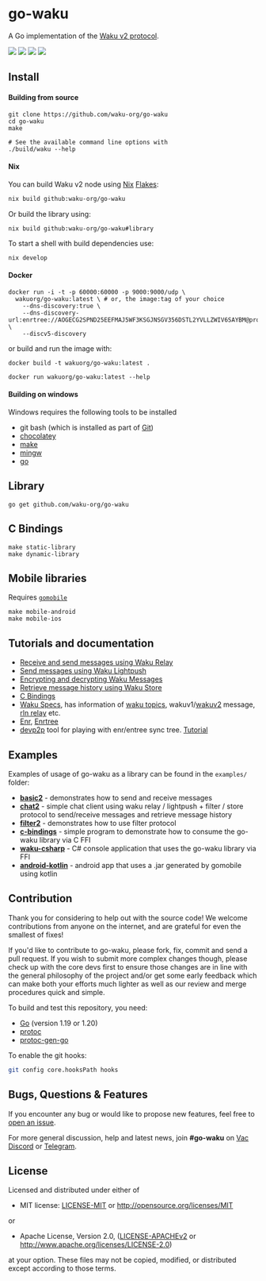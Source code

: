 # go-waku
A Go implementation of the [Waku v2 protocol](https://rfc.vac.dev/spec/10).


<p align="left">
  <a href="https://goreportcard.com/report/github.com/waku-org/go-waku"><img src="https://goreportcard.com/badge/github.com/waku-org/go-waku" /></a>
  <a href="https://godoc.org/github.com/waku-org/go-waku"><img src="http://img.shields.io/badge/godoc-reference-5272B4.svg?style=flat-square" /></a>
  <a href=""><img src="https://img.shields.io/badge/golang-%3E%3D1.19.0-orange.svg?style=flat-square" /></a>
  <a href="https://codeclimate.com/github/waku-org/go-waku/maintainability"><img src="https://api.codeclimate.com/v1/badges/426bdff6a339ff4d536b/maintainability" /></a>
  <br>
</p>

## Install

#### Building from source
```
git clone https://github.com/waku-org/go-waku
cd go-waku
make

# See the available command line options with
./build/waku --help
```
#### Nix
You can build Waku v2 node using [Nix](https://nixos.org/) [Flakes](https://nixos.wiki/wiki/Flakes):
```sh
nix build github:waku-org/go-waku
```
Or build the library using:
```
nix build github:waku-org/go-waku#library
```
To start a shell with build dependencies use:
```
nix develop
```

#### Docker
```
docker run -i -t -p 60000:60000 -p 9000:9000/udp \
  wakuorg/go-waku:latest \ # or, the image:tag of your choice
    --dns-discovery:true \
    --dns-discovery-url:enrtree://AOGECG2SPND25EEFMAJ5WF3KSGJNSGV356DSTL2YVLLZWIV6SAYBM@prod.waku.nodes.status.im \
    --discv5-discovery
```

or build and run the image with:

```
docker build -t wakuorg/go-waku:latest .

docker run wakuorg/go-waku:latest --help
```

#### Building on windows

Windows requires the following tools to be installed
- git bash  (which is installed as part of [Git](https://git-scm.com/downloads))
- [chocolatey](https://chocolatey.org/install)
- [make](https://community.chocolatey.org/packages/make)
- [mingw](https://community.chocolatey.org/packages/mingw)
- [go](https://go.dev/doc/install)

## Library
```
go get github.com/waku-org/go-waku
```

## C Bindings
```
make static-library
make dynamic-library
```

## Mobile libraries
Requires [`gomobile`](https://pkg.go.dev/golang.org/x/mobile/cmd/gomobile)
```
make mobile-android
make mobile-ios
```

## Tutorials and documentation
- [Receive and send messages using Waku Relay](docs/api/relay.md)
- [Send messages using Waku Lightpush](docs/api/lightpush.md)
- [Encrypting and decrypting Waku Messages](docs/api/encoding.md)
- [Retrieve message history using Waku Store](docs/api/store.md)
- [C Bindings](library/README.md)
- [Waku Specs](https://rfc.vac.dev/spec), has information of [waku topics](https://rfc.vac.dev/spec/23/), wakuv1/[wakuv2](https://rfc.vac.dev/spec/14/) message, [rln relay](https://rfc.vac.dev/spec/58/) etc.
- [Enr](https://eips.ethereum.org/EIPS/eip-778), [Enrtree](https://eips.ethereum.org/EIPS/eip-1459)
- [devp2p](https://github.com/ethereum/go-ethereum/tree/master/cmd/devp2p) tool for playing with enr/entree sync tree. [Tutorial](https://geth.ethereum.org/docs/developers/geth-developer/dns-discovery-setup)

## Examples
Examples of usage of go-waku as a library can be found in the `examples/` folder:

- [**basic2**](examples/basic2) - demonstrates how to send and receive messages
- [**chat2**](examples/chat2) - simple chat client using waku relay / lightpush + filter / store protocol to send/receive messages and retrieve message history
- [**filter2**](examples/filter2) - demonstrates how to use filter protocol
- [**c-bindings**](examples/c-bindings) - simple program to demonstrate how to consume the go-waku library via C FFI
- [**waku-csharp**](examples/waku-csharp) - C# console application that uses the go-waku library via FFI
- [**android-kotlin**](examples/android-kotlin) - android app that uses a .jar generated by gomobile using kotlin


## Contribution
Thank you for considering to help out with the source code! We welcome contributions from anyone on the internet, and are grateful for even the smallest of fixes!

If you'd like to contribute to go-waku, please fork, fix, commit and send a pull request. If you wish to submit more complex changes though, please check up with the core devs first to ensure those changes are in line with the general philosophy of the project and/or get some early feedback which can make both your efforts much lighter as well as our review and merge procedures quick and simple.

To build and test this repository, you need:
  - [Go](https://golang.org/) (version 1.19 or 1.20)
  - [protoc](https://grpc.io/docs/protoc-installation/) 
  - [protoc-gen-go](https://protobuf.dev/getting-started/gotutorial/#compiling-protocol-buffers)

To enable the git hooks:

```bash
git config core.hooksPath hooks
```

## Bugs, Questions & Features

If you encounter any bug or would like to propose new features, feel free to [open an issue](https://github.com/waku-org/go-waku/issues/new/).

For more general discussion, help and latest news,  join **#go-waku** on [Vac Discord](https://discord.com/channels/864066763682218004/865466710924460034) or [Telegram](https://t.me/vacp2p).


## License
Licensed and distributed under either of

* MIT license: [LICENSE-MIT](LICENSE-MIT) or http://opensource.org/licenses/MIT

or

* Apache License, Version 2.0, ([LICENSE-APACHEv2](LICENSE-APACHEv2) or http://www.apache.org/licenses/LICENSE-2.0)

at your option. These files may not be copied, modified, or distributed except according to those terms.
